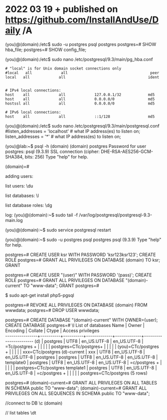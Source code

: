 # 2022 03 19  + published on https://github.com/InstallAndUse/Daily /A


(you)@(domain):/etc$ sudo -u postgres psql postgres
    postgres=# SHOW hba_file;
    postgres=# SHOW config_file;

(you)@(domain):/etc$ sudo nano /etc/postgresql/9.3/main/pg_hba.conf

    # "local" is for Unix domain socket connections only
    #local   all             all                                     peer
    local   all             all                                     ident


    # IPv4 local connections:
    host    all             all             127.0.0.1/32            md5      
    host    all             all             0.0.0.0/0               md5
    hostssl all             all             0.0.0.0/0               md5

    # IPv6 local connections:
    host    all             all             ::1/128                 md5

(you)@(domain):/etc$ sudo nano /etc/postgresql/9.3/main/postgresql.conf
    #listen_addresses = 'localhost'         # what IP address(es) to listen on;
    listen_addresses = '*'         # what IP address(es) to listen on;


(you)@lab:~$ psql -h (domain) (domain) postgres
Password for user postgres:
psql (9.3.9)
SSL connection (cipher: DHE-RSA-AES256-GCM-SHA384, bits: 256)
Type "help" for help.

(domain)=#


adding users:

list users:
\du

list databases:
\l

list database roles:
\dg  

log:
(you)@(domain):~$ sudo tail -f /var/log/postgresql/postgresql-9.3-main.log

(you)@(domain):~$ sudo service postgresql restart

(you)@(domain):~$ sudo -u postgres psql postgres
psql (9.3.9)
Type "help" for help.

postgres=# CREATE USER ksr WITH PASSWORD 'ksr123ksr123';
CREATE ROLE
postgres=# GRANT ALL PRIVILEGES ON DATABASE (domain) TO ksr;
GRANT


postgres=# CREATE USER "(user)" WITH PASSWORD '(pass)';
CREATE ROLE
postgres=# GRANT ALL PRIVILEGES ON DATABASE "(domain)-current" TO "www-data";
GRANT
postgres=#

$ sudo apt-get install php5-pgsql  

postgres=# REVOKE ALL PRIVILEGES ON DATABASE (domain) FROM wwwdata;
postgres=# DROP USER wwwdata;

postgres=# CREATE DATABASE "(domain)-current" WITH OWNER=(user);
    CREATE DATABASE
postgres=# \l
                                    List of databases
      Name      |  Owner   | Encoding |   Collate   |    Ctype    |   Access privileges   
----------------+----------+----------+-------------+-------------+-----------------------
 (d)            | postgres | UTF8     | en_US.UTF-8 | en_US.UTF-8 | =Tc/postgres         +
                |          |          |             |             | postgres=CTc/postgres+
                |          |          |             |             | (you)=CTc/postgres   +
                |          |          |             |             | xxx=CTc/postgres
 (d)-current    | xxx      | UTF8     | en_US.UTF-8 | en_US.UTF-8 |
 postgres       | postgres | UTF8     | en_US.UTF-8 | en_US.UTF-8 |
 template0      | postgres | UTF8     | en_US.UTF-8 | en_US.UTF-8 | =c/postgres          +
                |          |          |             |             | postgres=CTc/postgres
 template1      | postgres | UTF8     | en_US.UTF-8 | en_US.UTF-8 | =c/postgres          +
                |          |          |             |             | postgres=CTc/postgres
(5 rows)

postgres=#
(domain)-current=# GRANT ALL PRIVILEGES ON ALL TABLES IN SCHEMA public TO "www-data";
(domain)-current=# GRANT ALL PRIVILEGES ON ALL SEQUENCES IN SCHEMA public TO "www-data";

//connect to DB
\c (domain)

// list tables
\dt
